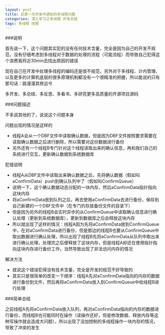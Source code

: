 ```yaml
---
layout: post
title: 记录一次开发中遇到的多线程问题
categories: 深入学习之多线程 开发总结
tags: 多线程 线程
---
```



###说明

首先说一下，这个问题其实犯的没有任何技术含量，完全是因为自己的开发不规范，没有仔细考虑到多线程对于数据的处理的流程（可能流程）而导致自己犯得这个浪费我将近30min去找出原因的错误

现在自己在开发中处理多线程的编码还是很不规范，另外对于多线程、计内管理、以及更多的计算机底层的很多原理机制都没有一个很精准的把握，所以能说的只有那句话：路漫漫其修远兮

多开发、多总结、多反思、多看书、多研究更多高质量的开源项目源码

###问题描述

不多说其他的了，说说这个问题本身

问题出现的情况是这样的

* 线程A会从一个DBF文件中读取确认数据，但是因为DBF文件按照要求需要在读取确认数据之后进行删除，所以需要对这份数据进行备份
* 另外还有一个线程B专门针对这个线程读取出来的确认信息，再和我们自己的系统进行交互，更新确认数据到系统数据库

犯错说明

* 线程A从DBF文件中读取出来确认数据之后，先将确认数据（假如叫aConfirmData）push到确认队列中了（假如叫ConfirmQueue）
* 说明一下，这个确认数据动态分配的一块内存，然后aConfirmData指针指向这块内存
* 将aConfirmData放到队列之后，再去使用aConfirmData去进行备份，保存到自己新建的一个DBF文件中（在专门的存放备份文件的目录下）
* 但是因为另外的线程B会实时异步的从ConfirmQueue中读取确认信息进行确认处理（更新到系统数据库），更新到数据库之后会释放这块内存
* 所以就出现了这样的情况：线程A因为先将aConfirmData放到ConfirmQueue中，在对aConfirmData进行备份，但是那边的线程B也要从ConfirmQueue中取出数据进行确认处理，所以出现了线程B先将aConfirmData从队列中取出来进行确认处理，处理完之后便释放了这块内存，但是线程A却还在使用指针指向这块内存进行备份工作，当然导致出现了非法访问内存的情况

解决方法

* 就说这个错误犯得没有技术含量，完全是开发的规范不好导致的
* 其实只是很简单的改变一下顺序：线程A先对aConfirmData指向的内存的数据进行备份到文件，然后再将aConfirmData放入到ConfirmQueue中给线程B进行处理

###简单总结

之前线程A先将aConfirmData放入队列，再对aConfirmData指向的内存的数据进行备份，而线程B也可能同时在操作（读操作还好，但是修改数据、释放内存等这种写操作就会造成大问题），所以出现了没加控制的多线程操作一块内存的情况，导致了冲突的发生
